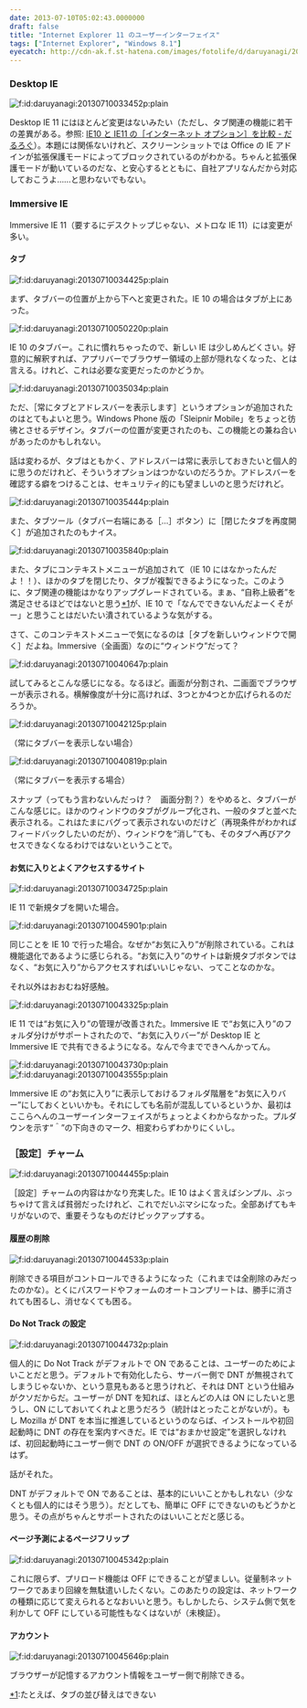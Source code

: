```yaml
---
date: 2013-07-10T05:02:43.0000000
draft: false
title: "Internet Explorer 11 のユーザーインターフェイス"
tags: ["Internet Explorer", "Windows 8.1"]
eyecatch: http://cdn-ak.f.st-hatena.com/images/fotolife/d/daruyanagi/20130710/20130710033452.png
---
```


<div class="section">
<h3>Desktop IE</h3>
<p><span itemscope itemtype="http://schema.org/Photograph"><img src="20130710033452.png" alt="f:id:daruyanagi:20130710033452p:plain" title="f:id:daruyanagi:20130710033452p:plain" class="hatena-fotolife" itemprop="image"></span></p><p>Desktop IE 11 にはほとんど変更はないみたい（ただし、タブ関連の機能に若干の差異がある。参照: <a href="https://blog.daruyanagi.jp/entry/2013/07/09/060303">IE10 &#x3068; IE11 &#x306E;&#xFF3B;&#x30A4;&#x30F3;&#x30BF;&#x30FC;&#x30CD;&#x30C3;&#x30C8; &#x30AA;&#x30D7;&#x30B7;&#x30E7;&#x30F3;&#xFF3D;&#x3092;&#x6BD4;&#x8F03; - &#x3060;&#x308B;&#x308D;&#x3050;</a>）。本題には関係ないけれど、スクリーンショットでは Office の IE アドインが拡張保護モードによってブロックされているのがわかる。ちゃんと拡張保護モードが動いているのだな、と安心するとともに、自社アプリなんだから対応しておこうよ……と思わないでもない。</p>

</div>
<div class="section">
<h3>Immersive IE</h3>
<p>Immersive IE 11（要するにデスクトップじゃない、メトロな IE 11）には変更が多い。</p>


<div class="section">
<h4>タブ</h4>
<p><span itemscope itemtype="http://schema.org/Photograph"><img src="20130710034425.png" alt="f:id:daruyanagi:20130710034425p:plain" title="f:id:daruyanagi:20130710034425p:plain" class="hatena-fotolife" itemprop="image"></span></p><p>まず、タブバーの位置が上から下へと変更された。IE 10 の場合はタブが上にあった。</p><p><span itemscope itemtype="http://schema.org/Photograph"><img src="20130710050220.png" alt="f:id:daruyanagi:20130710050220p:plain" title="f:id:daruyanagi:20130710050220p:plain" class="hatena-fotolife" itemprop="image"></span></p><p>IE 10 のタブバー。これに慣れちゃったので、新しい IE は少しめんどくさい。好意的に解釈すれば、アプリバーでブラウザー領域の上部が隠れなくなった、とは言える。けれど、これは必要な変更だったのかどうか。</p><p><span itemscope itemtype="http://schema.org/Photograph"><img src="20130710035034.png" alt="f:id:daruyanagi:20130710035034p:plain" title="f:id:daruyanagi:20130710035034p:plain" class="hatena-fotolife" itemprop="image"></span></p><p>ただ、［常にタブとアドレスバーを表示します］というオプションが追加されたのはとてもよいと思う。Windows Phone 版の「Sleipnir Mobile」をちょっと彷彿とさせるデザイン。タブバーの位置が変更されたのも、この機能との兼ね合いがあったのかもしれない。</p><p>話は変わるが、タブはともかく、アドレスバーは常に表示しておきたいと個人的に思うのだけれど、そういうオプションはつかないのだろうか。アドレスバーを確認する癖をつけることは、セキュリティ的にも望ましいのと思うだけれど。</p><p><span itemscope itemtype="http://schema.org/Photograph"><img src="20130710035444.png" alt="f:id:daruyanagi:20130710035444p:plain" title="f:id:daruyanagi:20130710035444p:plain" class="hatena-fotolife" itemprop="image"></span></p><p>また、タブツール（タブバー右端にある［…］ボタン）に［閉じたタブを再度開く］が追加されたのもナイス。</p><p><span itemscope itemtype="http://schema.org/Photograph"><img src="20130710035840.png" alt="f:id:daruyanagi:20130710035840p:plain" title="f:id:daruyanagi:20130710035840p:plain" class="hatena-fotolife" itemprop="image"></span></p><p>また、タブにコンテキストメニューが追加されて（IE 10 にはなかったんだよ！！）、ほかのタブを閉じたり、タブが複製できるようになった。このように、タブ関連の機能はかなりアップグレードされている。まぁ、“自称上級者”を満足させるほどではないと思う<a href="#f-59f607d6" name="fn-59f607d6" title="たとえば、タブの並び替えはできない">*1</a>が、IE 10 で「なんでできないんだよーくそがー」と思うことはだいたい潰されているような気がする。</p><p>さて、このコンテキストメニューで気になるのは［タブを新しいウィンドウで開く］だよね。Immersive（全画面）なのに“ウィンドウ”だって？</p><p><span itemscope itemtype="http://schema.org/Photograph"><img src="20130710040647.png" alt="f:id:daruyanagi:20130710040647p:plain" title="f:id:daruyanagi:20130710040647p:plain" class="hatena-fotolife" itemprop="image"></span></p><p>試してみるとこんな感じになる。なるほど。画面が分割され、二画面でブラウザーが表示される。横解像度が十分に高ければ、3つとか4つとか広げられるのだろうか。</p><p><span itemscope itemtype="http://schema.org/Photograph"><img src="20130710042125.png" alt="f:id:daruyanagi:20130710042125p:plain" title="f:id:daruyanagi:20130710042125p:plain" class="hatena-fotolife" itemprop="image"></span></p><p>（常にタブバーを表示しない場合）</p><p><span itemscope itemtype="http://schema.org/Photograph"><img src="20130710040819.png" alt="f:id:daruyanagi:20130710040819p:plain" title="f:id:daruyanagi:20130710040819p:plain" class="hatena-fotolife" itemprop="image"></span></p><p>（常にタブバーを表示する場合）</p><p>スナップ（ってもう言わないんだっけ？　画面分割？）をやめると、タブバーがこんな感じに。ほかのウィンドウのタブがグループ化され、一般のタブと並べた表示される。これはたまにバグって表示されないのだけど（再現条件がわかればフィードバックしたいのだが）、ウィンドウを“消し”ても、そのタブへ再びアクセスできなくなるわけではないということで。</p>

</div>
<div class="section">
<h4>お気に入りとよくアクセスするサイト</h4>
<p><span itemscope itemtype="http://schema.org/Photograph"><img src="20130710034725.png" alt="f:id:daruyanagi:20130710034725p:plain" title="f:id:daruyanagi:20130710034725p:plain" class="hatena-fotolife" itemprop="image"></span></p><p>IE 11 で新規タブを開いた場合。</p><p><span itemscope itemtype="http://schema.org/Photograph"><img src="20130710045901.png" alt="f:id:daruyanagi:20130710045901p:plain" title="f:id:daruyanagi:20130710045901p:plain" class="hatena-fotolife" itemprop="image"></span></p><p>同じことを IE 10 で行った場合。なぜか“お気に入り”が削除されている。これは機能退化であるように感じられる。“お気に入り”のサイトは新規タブボタンではなく、“お気に入り”からアクセスすればいいじゃない、ってことなのかな。</p><p>それ以外はおおむね好感触。</p><p><span itemscope itemtype="http://schema.org/Photograph"><img src="20130710043325.png" alt="f:id:daruyanagi:20130710043325p:plain" title="f:id:daruyanagi:20130710043325p:plain" class="hatena-fotolife" itemprop="image"></span></p><p>IE 11 では“お気に入り”の管理が改善された。Immersive IE で“お気に入り”のフォルダ分けがサポートされたので、“お気に入りバー”が Desktop IE と Immersive IE で共有できるようになる。なんで今までできへんかってん。</p><p><span itemscope itemtype="http://schema.org/Photograph"><img src="20130710043730.png" alt="f:id:daruyanagi:20130710043730p:plain" title="f:id:daruyanagi:20130710043730p:plain" class="hatena-fotolife" itemprop="image"></span><span itemscope itemtype="http://schema.org/Photograph"><img src="20130710043555.png" alt="f:id:daruyanagi:20130710043555p:plain" title="f:id:daruyanagi:20130710043555p:plain" class="hatena-fotolife" itemprop="image"></span></p><p>Immersive IE の“お気に入り”に表示しておけるフォルダ階層を“お気に入りバー”にしておくといいかも。それにしても名前が混乱しているというか、最初はここらへんのユーザーインターフェイスがちょっとよくわからなかった。プルダウンを示す“＾”の下向きのマーク、相変わらずわかりにくいし。</p>

</div>
</div>
<div class="section">
<h3>［設定］チャーム</h3>
<p><span itemscope itemtype="http://schema.org/Photograph"><img src="20130710044455.png" alt="f:id:daruyanagi:20130710044455p:plain" title="f:id:daruyanagi:20130710044455p:plain" class="hatena-fotolife" itemprop="image"></span></p><p>［設定］チャームの内容はかなり充実した。IE 10 はよく言えばシンプル、ぶっちゃけて言えば貧弱だったけれど、これでだいぶマシになった。全部あげてもキリがないので、重要そうなものだけピックアップする。</p>

<div class="section">
<h4>履歴の削除</h4>
<p><span itemscope itemtype="http://schema.org/Photograph"><img src="20130710044533.png" alt="f:id:daruyanagi:20130710044533p:plain" title="f:id:daruyanagi:20130710044533p:plain" class="hatena-fotolife" itemprop="image"></span></p><p>削除できる項目がコントロールできるようになった（これまでは全削除のみだったのかな）。とくにパスワードやフォームのオートコンプリートは、勝手に消されても困るし、消せなくても困る。</p>

</div>
<div class="section">
<h4>Do Not Track の設定</h4>
<p><span itemscope itemtype="http://schema.org/Photograph"><img src="20130710044732.png" alt="f:id:daruyanagi:20130710044732p:plain" title="f:id:daruyanagi:20130710044732p:plain" class="hatena-fotolife" itemprop="image"></span></p><p>個人的に Do Not Track がデフォルトで ON であることは、ユーザーのためによいことだと思う。デフォルトで有効化したら、サーバー側で DNT が無視されてしまうじゃないか、という意見もあると思うけれど、それは DNT という仕組みがクソだからだ。ユーザーが DNT を知れば、ほとんどの人は ON にしたいと思うし、ON にしておいてくれよと思うだろう（統計はとったことがないが）。もし Mozilla が DNT を本当に推進しているというのならば、インストールや初回起動時に DNT の存在を案内すべきだ。IE では“おまかせ設定”を選択しなければ、初回起動時にユーザー側で DNT の ON/OFF が選択できるようになっているはず。</p><p>話がそれた。</p><p>DNT がデフォルトで ON であることは、基本的にいいことかもしれない（少なくとも個人的にはそう思う）。だとしても、簡単に OFF にできないのもどうかと思う。その点がちゃんとサポートされたのはいいことだと感じる。</p>

</div>
<div class="section">
<h4>ページ予測によるページフリップ</h4>
<p><span itemscope itemtype="http://schema.org/Photograph"><img src="20130710045342.png" alt="f:id:daruyanagi:20130710045342p:plain" title="f:id:daruyanagi:20130710045342p:plain" class="hatena-fotolife" itemprop="image"></span></p><p>これに限らず、プリロード機能は OFF にできることが望ましい。従量制ネットワークであまり回線を無駄遣いしたくない。このあたりの設定は、ネットワークの種類に応じて変えられるとなおいいと思う。もしかしたら、システム側で気を利かして OFF にしている可能性もなくはないが（未検証）。</p>

</div>
<div class="section">
<h4>アカウント</h4>
<p><span itemscope itemtype="http://schema.org/Photograph"><img src="20130710045646.png" alt="f:id:daruyanagi:20130710045646p:plain" title="f:id:daruyanagi:20130710045646p:plain" class="hatena-fotolife" itemprop="image"></span></p><p>ブラウザーが記憶するアカウント情報をユーザー側で削除できる。</p>

</div>
</div><div class="footnote">
<p class="footnote"><a href="#fn-59f607d6" name="f-59f607d6" class="footnote-number">*1</a><span class="footnote-delimiter">:</span><span class="footnote-text">たとえば、タブの並び替えはできない</span></p>
</div>